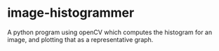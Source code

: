 # image-histogrammer
A python program using openCV which computes the histogram for an image, and plotting that as a representative graph.
